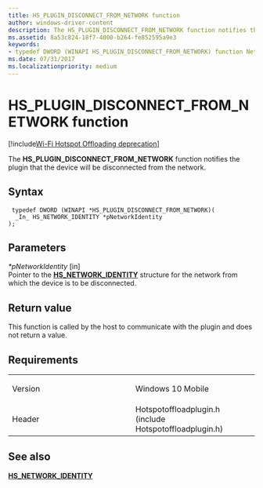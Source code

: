 ```yaml
---
title: HS_PLUGIN_DISCONNECT_FROM_NETWORK function
author: windows-driver-content
description: The HS_PLUGIN_DISCONNECT_FROM_NETWORK function notifies the plugin that the device will be disconnected from the network.
ms.assetid: 8a53c824-18f7-4000-b264-fe852595a9e3
keywords: 
- typedef DWORD (WINAPI HS_PLUGIN_DISCONNECT_FROM_NETWORK) function Network Drivers Starting with Windows Vista
ms.date: 07/31/2017 
ms.localizationpriority: medium
---
```


# HS\_PLUGIN\_DISCONNECT\_FROM\_NETWORK function

[!include[Wi-Fi Hotspot Offloading deprecation](wi-fi-hotspot-offloading-deprecation.md)]


The **HS\_PLUGIN\_DISCONNECT\_FROM\_NETWORK** function notifies the plugin that the device will be disconnected from the network.

Syntax
------

```ManagedCPlusPlus
 typedef DWORD (WINAPI *HS_PLUGIN_DISCONNECT_FROM_NETWORK)(
  _In_ HS_NETWORK_IDENTITY *pNetworkIdentity
);
```

Parameters
----------

*\*pNetworkIdentity* \[in\]  
Pointer to the [**HS\_NETWORK\_IDENTITY**](hs-network-identity.md) structure for the network from which the device is to be disconnected.

Return value
------------

This function is called by the host to communicate with the plugin and does not return a value.

Requirements
------------

<table>
<colgroup>
<col width="50%" />
<col width="50%" />
</colgroup>
<tbody>
<tr class="odd">
<td><p>Version</p></td>
<td><p>Windows 10 Mobile</p></td>
</tr>
<tr class="even">
<td><p>Header</p></td>
<td>Hotspotoffloadplugin.h (include Hotspotoffloadplugin.h)</td>
</tr>
</tbody>
</table>

## See also


[**HS\_NETWORK\_IDENTITY**](hs-network-identity.md)

 

 




